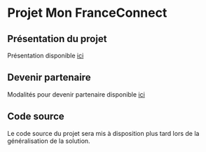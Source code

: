 # Projet Mon FranceConnect
## Présentation du projet
Présentation disponible [ici](docs/PROJECT.md)
## Devenir partenaire
Modalités pour devenir partenaire disponible [ici](docs/partenaires)

## Code source
Le code source du projet sera mis à disposition plus tard 
lors de la généralisation de la solution.
